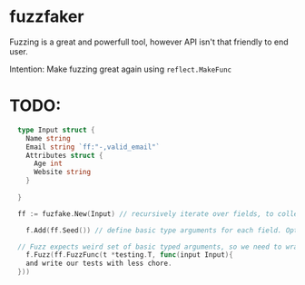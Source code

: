 # fuzzfaker
Fuzzing is a great and powerfull tool, however API isn't that friendly to end user.

Intention: Make fuzzing great again using `reflect.MakeFunc`


# TODO:

```go
  type Input struct {
    Name string
    Email string `ff:"-,valid_email"`
    Attributes struct {
      Age int
      Website string
    }
  
  }

  ff := fuzfake.New(Input) // recursively iterate over fields, to collect all basic types (and additional config)

	f.Add(ff.Seed()) // define basic type arguments for each field. Optionally passing actual seed values.

  // Fuzz expects weird set of basic typed arguments, so we need to wrap it.
	f.Fuzz(ff.FuzzFunc(t *testing.T, func(input Input){
    and write our tests with less chore.
  }))


```
